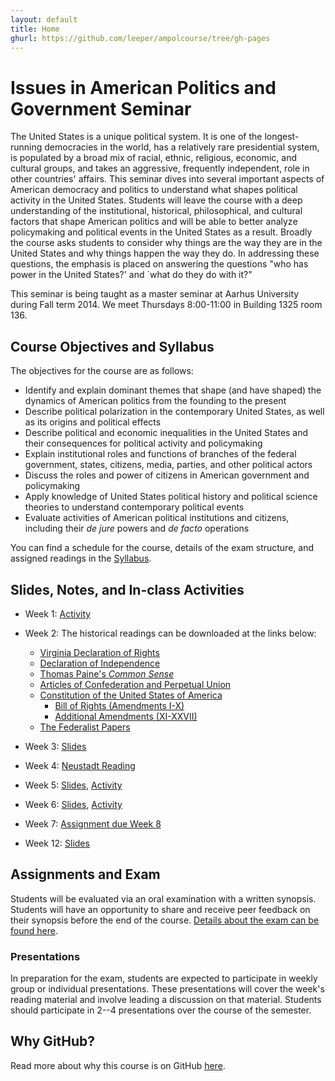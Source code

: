 ```yaml
---
layout: default
title: Home
ghurl: https://github.com/leeper/ampolcourse/tree/gh-pages
---
```


# Issues in American Politics and Government Seminar #

The United States is a unique political system. It is one of the longest-running democracies in the world, has a relatively rare presidential system, is populated by a broad mix of racial, ethnic, religious, economic, and cultural groups, and takes an aggressive, frequently independent, role in other countries' affairs. This seminar dives into several important aspects of American democracy and politics to understand what shapes political activity in the United States. Students will leave the course with a deep understanding of the institutional, historical, philosophical, and cultural factors that shape American politics and will be able to better analyze policymaking and political events in the United States as a result. Broadly the course asks students to consider why things are the way they are in the United States and why things happen the way they do. In addressing these questions, the emphasis is placed on answering the questions "who has power in the United States?' and `what do they do with it?"

This seminar is being taught as a master seminar at Aarhus University during Fall term 2014. We meet Thursdays 8:00-11:00 in Building 1325 room 136.

## Course Objectives and Syllabus ##

The objectives for the course are as follows:

 * Identify and explain dominant themes that shape (and have shaped) the dynamics of American politics from the founding to the present 
 * Describe political polarization in the contemporary United States, as well as its origins and political effects 
 * Describe political and economic inequalities in the United States and their consequences for political activity and policymaking 
 * Explain institutional roles and functions of branches of the federal government, states, citizens, media, parties, and other political actors 
 * Discuss the roles and power of citizens in American government and policymaking 
 * Apply knowledge of United States political history and political science theories to understand contemporary political events 
 * Evaluate activities of American political institutions and citizens, including their *de jure* powers and *de facto* operations 

You can find a schedule for the course, details of the exam structure, and assigned readings in the [Syllabus](Syllabus/Syllabus.pdf).

## Slides, Notes, and In-class Activities ##

 - Week 1: [Activity](Activities/Week1.pdf)
 - Week 2: The historical readings can be downloaded at the links below:

   * [Virginia Declaration of Rights](http://en.wikisource.org/wiki/Virginia_Declaration_of_Rights)
   * [Declaration of Independence](http://en.wikisource.org/wiki/United_States_Declaration_of_Independence)
   * [Thomas Paine's *Common Sense*](http://www.gutenberg.org/ebooks/3755)
   * [Articles of Confederation and Perpetual Union](http://en.wikisource.org/wiki/Articles_of_Confederation_and_Perpetual_Union)
   * [Constitution of the United States of America](http://en.wikisource.org/wiki/Constitution_of_the_United_States_of_America)
     * [Bill of Rights (Amendments I-X)](http://en.wikisource.org/wiki/United_States_Bill_of_Rights)
     * [Additional Amendments (XI-XXVII)](http://en.wikisource.org/wiki/Additional_amendments_to_the_United_States_Constitution)
   * [The Federalist Papers](http://thomas.loc.gov/home/histdox/fedpapers.html)

 - Week 3: [Slides](Slides/Week3.pdf)
 - Week 4: [Neustadt Reading](https://dl.dropboxusercontent.com/u/414906/Neustadt.pdf)
 - Week 5: [Slides](Slides/Week5.pdf), [Activity](Activities/Week5.pdf)
 - Week 6: [Slides](Slides/Week6.pdf), [Activity](Activities/Week6.pdf)
 - Week 7: [Assignment due Week 8](Activities/Week7.pdf)
 - Week 12: [Slides](Slides/Week12.pdf)

## Assignments and Exam ##

Students will be evaluated via an oral examination with a written synopsis. Students will have an opportunity to share and receive peer feedback on their synopsis before the end of the course. [Details about the exam can be found here](Exam/Exam.pdf).

### Presentations ###

In preparation for the exam, students are expected to participate in weekly group or individual presentations. These presentations will cover the week's reading material and involve leading a discussion on that material. Students should participate in 2--4 presentations over the course of the semester.


## Why GitHub? ##

Read more about why this course is on GitHub [here](fork.html).
